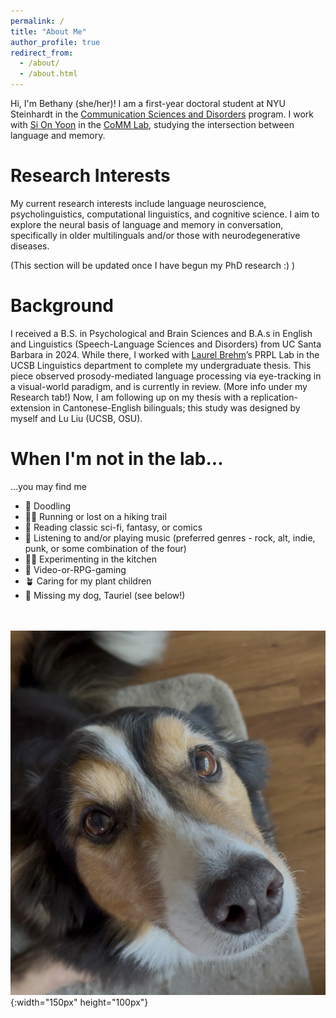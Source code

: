 ```yaml
---
permalink: /
title: "About Me"
author_profile: true
redirect_from: 
  - /about/
  - /about.html
---
```


Hi, I'm Bethany (she/her)! I am a first-year doctoral student at NYU Steinhardt in the [Communication Sciences and Disorders](https://steinhardt.nyu.edu/departments/communicative-sciences-and-disorders) program. I work with [Si On Yoon](https://steinhardt.nyu.edu/people/si-yoon) in the [CoMM Lab](https://wp.nyu.edu/commlab/), studying the intersection between language and memory.



Research Interests
======
My current research interests include language neuroscience, psycholinguistics, computational linguistics, and cognitive science. I aim to explore the neural basis of language and memory in conversation, specifically in older multilinguals and/or those with neurodegenerative diseases. 

(This section will be updated once I have begun my PhD research :) )



Background
======
I received a B.S. in Psychological and Brain Sciences and B.A.s in English and Linguistics (Speech-Language Sciences and Disorders) from UC Santa Barbara in 2024. While there, I worked with [Laurel Brehm](https://linguistics.ucsb.edu/people/laurel-brehm)’s PRPL Lab in the UCSB Linguistics department to complete my undergraduate thesis. This piece observed prosody-mediated language processing via eye-tracking in a visual-world paradigm, and is currently in review. (More info under my Research tab!) Now, I am following up on my thesis with a replication-extension in Cantonese-English bilinguals; this study was designed by myself and Lu Liu (UCSB, OSU). 


When I'm not in the lab...
======
...you may find me
* 🎨 Doodling
* 🧗‍♀️ Running or lost on a hiking trail
* 📖 Reading classic sci-fi, fantasy, or comics 
* 🎵 Listening to and/or playing music (preferred genres - rock, alt, indie, punk, or some combination of the four)
* 🧑‍🍳 Experimenting in the kitchen
* 👾 Video-or-RPG-gaming
* 🪴 Caring for my plant children 
* 🐶 Missing my dog, Tauriel (see below!) <br><br><br>

![Tauri cameo](/images/Tauriel.png){:width="150px" height="100px"}

